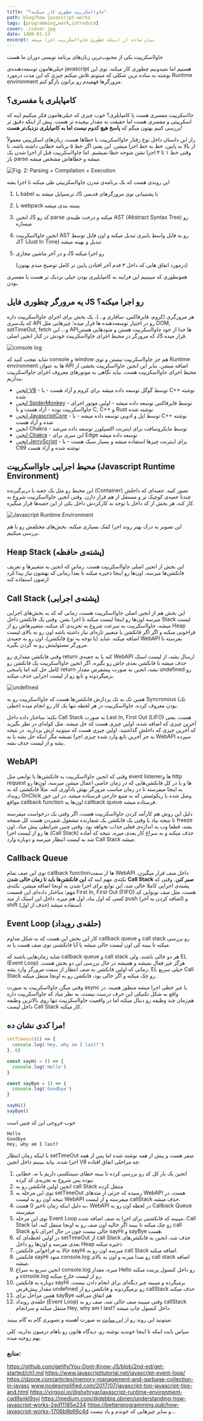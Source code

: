 ```yaml
---
title: "جاوااسکریپت چطوری کار میکنه؟"
path: blog/how-javascript-works
tags: [programming,work,introduce]
cover: ./cover.jpg
date: 1400-01-13
excerpt: بیان ساده از اینکه چطوری جاوااسکریپت اجرا میشه
---
```


جاوااسکریپت یکی از محبوب‌ترین زبان‌های برنامه نویسی دوران ما هست

خیلی‌هامون توسعه‌دهنده‌ی javascript هستیم اما نمیدونیم چطوری کار میکنه. توی این نوشته به ساده ترین شکلی که میتونم تلاش میکنم چیزی که این مدت درمورد Runtime environment مرورگرها فهمیدم رو براتون بازگو کنم.

## کامپایلری یا مفسری؟

جااسکریپت مفسری هست یا کامپایلری؟ خوب چیزی که خیلی‌هامون فکر میکنیم اینه که اسکریپتی و مفسری هست اما حقیقت یه مقدار پیچیده تر هست.
پیش از اینکه دقیق تر بررسی کنیم بهتون میگم که **پاسخ هیچ کدوم نیست اما به کامپایلری نزدیک‌تر هست**!

راز این داستان داخل نوع رفتار جاوااسکریپت با خطاها هست. زبان‌های اسکریپتی معمولاً از بالا به پایین، خط به خط اجرا میشن. این یعنی اگر خط ۵ برنامه خطایی داشته باشه، تا وقتی خط ۱ تا ۴ اجرا نشن متوجه خطا نمیشیم. اما جاوااسکریپت قبل از اجرا شدن یک بار parse میشه و خطاهاش مشخص میشه.

![    *Fig. 2: Parsing + Compilation + Execution*    ](./fig2.png)

این روندی هست که یک برنامه‌ی مدرن جاوااسکریپتی طی میکنه تا اجرا بشه

1. با babel ترنسپایل میشه به JS با پشتیبانی توی مرورگرهای قدیمی

2. با webpack بسته بندی میشه

3. انجین JS کد رو parse میکنه و درخت طیبه‌ی AST (Abstract Syntax Tree) رو میسازه

4. انجین جاوااسکریپت AST رو به فایل واسط باینری تبدیل میکنه و اون فایل توسط JIT (Just In Time) تبدیل و بهینه میشه.

5. و در آخر ماشین مجازی JS رو اجرا میکنه

   (درمورد اتفاق هایی که داخل ۳ قدم آخر افتادن پایین تر کامل توضیح میدم بهتون)

همونطوری که میبینیم این فرایند به کامپایلیری بودن خیلی نزدیک تر هست یا مفسری بودن.



## یه مرورگر چطوری فایل JS رو اجرا میکنه؟

هر مرورگری (کروم، فایرفاکس، سافاری و...)، یک بخش برای اجرای جاوااسکریپت داره که یک‌سری API رو در اختیار توسعه‌دهنده ها قرار میده؛ چیزهایی مثل DOM, setTimeOut, fetch و...
این APIها جدا از خود جاوااسکریپت هستن و متودهایی هستن که مرورگر در محیط اجرای جاوااسکریپت خودش در کنار انجین اصلی JS قرار میده.

![console log](./console-log.jpg)



شاید تعجب کنید که console و window هم جز جاوااسکریپت نیستن و توی Runtime environment ها به عنوان API اضافه میشن. بنابر این انجین جاوااسکریپت بخشی از محیط اجرای جاوااسکریپت هست. بیاید نگاهی به موتورهای معروف اجرای جاوااسکریپت بندازیم.

- [انجین V8](https://github.com/v8/v8) - توسط گوگل توسعه داده میشه برای کروم و آزاد هست - با C++ نوشته شده
- [انجین SpiderMonkey](https://github.com/mozilla-spidermonkey) - توسط فایرفاکس توسعه داده میشه - اولین موتور اجرای جاوااسکریپت بوده - آزاد هست و با C, C++ و Rust نوشته شده
- [انجین JavascriptCore](https://github.com/WebKit/WebKit) - توسط اپل و ادوبی توسعه داده میشه - با C++ نوشته شده و آزاد هست
- انجین Chakra - توسط مایکروسافت برای اینترنت اکسپلورر توسعه داده می‌شد
- [انجین  Chakra](https://github.com/chakra-core/ChakraCore) - این سری برای Edge توسعه داده میشه
- [انجین JerryScript](https://github.com/jerryscript-project/jerryscript) - برای اینترنت چیزها استفاده میشه و بسیار سبک هست - با C99 نوشته شده و آزاد هست

## محیط اجرایی جاوااسکریپت (Javascript Runtime Environment)

این محیط رو مثل یک جعبه یا دربرگیرنده (Container) تصور کنید. جعبه‌ای که داخلش چندتا جعبه‌ی کوچیک تر و مستقل از هم قرار دارن. وقتی انجین جاوااسکریپت شروع به کار کنه، هر بخش از کد داخل با توجه به کارکردش داخل یکی از این جعبه‌ها قرار میگیره.

![Javascript Runtime Environment](./javascript-event-loop-step-1.png)

این تصویر به درک بهتر روند اجرا کمک بسیاری میکنه، بخش‌های مختلفش رو با هم بررسی میکنیم.

## Heap Stack (پشته‌ی حافظه)

این بخش از انجین اصلی جاوااسکریپت هست. زمانی که انجین به متغییرها و تعریف فانکشن‌ها میرسه، اون‌ها رو اینجا ذخیره میکنه تا بعداً زمانی که بهشون نیاز پیدا کرد ازشون استفاده کنه

## Call Stack (پشته‌ی اجرایی)

این بخش هم از انجین اصلی جاوااسکریپت هست، زمانی که کد به بخش‌های اجرایی میرسه اون‌ها رو اینجا لیست میکنه تا اجرا بشن. وقتی یک فانکشن داخل Stack لیست میشه، جاوااسکریپت به سرعت شروع به تجزیه‌ی کد میکنه، متغییرهاش رو از ‌Heap فراخونی میکنه و اگر اگر فانکشن یا متغییر تازه‌ای نیاز داشته باشه اون رو به بالای لیست اضافه میکنه. شاید (با توجه به نوع فانکشن)، اون رو به جعبه‌ی WebAPI بفرسته تا مرورگر مسئولیتش رو به گردن بگیره.

وقتی فانکشن مقداری رو return کنه یا به جعبه‌ی WebAPI ارسال بشه، از لیست استک حذف میشه تا فانکشن بعدی جاش رو بگیره.
اگر انجین جاوااسکریپت یک فانکشن رو کامل حل کنه اما پاسخی return نشه، انجین به صورت پیشفرض مقدار undefined رو برمیگردونه و تابع رو از لیست اجرایی حذف میکنه.

![undefined](./undefined.jpg)

همین تک به تک پردازش فانکشن‌ها هست که جاوااسکریپت رو به Syncronous (تک خطی) بودن معروف کرده. جاوااسکریپت در هر لحظه تنها یک کار رو انجام میده.

نکته: ساختار داده داخل Call Stack به صورت Last In, First Out (LIFO) هست. یعنی آخرین چیزی که اضافه شده، اولین چیزی هست که حل میشه. مثل کوله‌ای در نظر بگیرید که آخرین چیزی که داخلش گذاشتید. اولین چیزی هست که میتونید ازش بردارید. در نتیجه به جز آخرین تابع وارد شده چیزی اجرا نمیشه مگر اینکه حل بشه یا به WebAPI سپرده بشه و از لیست حذف بشه.

## WebAPI

وقتی که انجین جاوااسکریپت به فانکشن‌ها یا توابعی مثل event listenerها و http request ها و یا در کل فانکشن‌هایی که در زمان خاصی اعمال میشن میرسه، اون‌ها رو به اینجا میفرسته تا در زمان مناسب مرورگر بهش یادآوری کنه. مثلاً فانکشنی که به رویداد OnClick وصل شده یا ریکوئستی که به منبع خارجی فرستاده میشه. در این جور مواقع callback function اون‌ها به callback queue فرستاده میشه.

دلیل این روش هم کارآمد کردن جاوااسکریپت هست، اگر وقتی یک درخواست میفرسته تا نتیجه بیاد یا وقتی یک فانکشن یک شمارنده مشغول شمردن هست کل صفحه freeze بشه، قطعا وب به اندازه‌ی فعلی جذاب نخواهد بود. وقتی چنین شرایطی پیش میاد، اون ها رو از لیست اجرا (Call Stack) حذف میکنه و به سراغ کار بعدی میره، نتیجه که آماده شد به لیست انتظار میرسه و دوباره وارد Call Stack میشه.

## Callback Queue

توی این صف تمام callback functionها از سمت WebAPI داخل صف قرار میگیرن. نکته‌ی مهم اینه که **این فانکشن‌ها باید تا زمان خالی شدن  Call Stack صبر کنن**. وقتی که پشته‌ی اجرایی کاملا خالی شد، این توابع برای اجرا شدن به اونجا اضافه میشن.
نکته‌ی مهم: ساختار داده‌ای این قسمت First In, First Out (FIFO) هست، مثل صف نونوایی که کسی که اول بیاد، اول هم میره. داخل این استک از متد push (اضافه کردن به آخر) و shift (حذف از اول) استفاده میشه.

## Event Loop (حلقه‌ی رویداد)

کار این بخش این هست که به شکل مداوم callback queue و call stack رو بررسی میکنه تا ببینه کی اون لیست خالی میشه یا آیا فانکشنی توی صف هست یا نه.

شاید زمان‌هایی باشند که callback queue و call stack هر دو خالی باشند، ولی EL (Event Loop) هرگز غیر فعال نمیشه و همیشه در حال بررسی این دو بخش هست. زمانی که اولین فانکشن به صف انتظار از سمت مرورگر وارد بشه، EL خیلی سریع Call Stack رو چک میکنه و اگر خالی بود، فانکشن رو به اونجا منتقل میکنه.

وقتی میگن جاوااسکریپت به صورت async یا غیر خطی اجرا میشه منظور همینه، در واقع به شکل تکنیکی این حرف درست نیست، به نظر میاد که جاوااسکریپت داره هم‌زمان چند وظیفه رو دنبال میکنه اما در واقعیت جاوااسکریپت تنها روی بالاترین وظیفه داخل لیست Call Stack کار میکنه.

## مرا کدی نشان ده!

```javascript
setTimeout(() => {
  console.log('Hey, why am I last?')
}, 0)

const sayHi = () => {
  console.log('Hello')
}

const sayBye = () => {
  console.log('Goodbye')
}

sayHi()
sayBye()
```

خوب خروجی این کد چنین است

```
Hello
Goodbye
Hey, why am I last?
```

با اینکه زمان انتظار setTimeOut صفر هست و پیش از همه نوشته شده اما پس از همه اجرا شده. بیاید ببینیم داخل انجین V8 چه مراحلی اتفاق افتاده.

1. انجین یک بار کل کد رو بررسی کرده تا ببینه خطای سینتکسی داریم یا نه. خطایی نبوده پس شروع به تجزیه‌ی کد کرده
2. انجین اولین فانکشن رو به call Stack منتقل کرده
3. توی این مرحله به setTimeOut رسیده که جزئی از متدهای WebAPI هست، در نتیجه اون رو به لیست WebAPI میفرسته و از لیست callStack حذف میشه.
4. به دلیل اینکه زمان تاخیر 0 هست، WebAPI در لحظه اون رو به Callback Queue میفرسته
5. توی این مرحله Event Loop میبینه که فانکشنی برای اجرا به صف اضافه شده، Call Stack رو چک میکنه تا ببینه اگر خالیه اون صف رو به اونجا منتقل کنه، اما call Stack خالی نیست چون در حال اجرای تابع sayHi و sayBye هست.
6. در اولین لحظه‌ای که setTimeOut از call Stack حذف شد، انجین به فانکشن‌های بعدی میرسه و اون‌ها رو داخل Heap ذخیره میکنه
7. حالا به فراخوانی فانکشن sayHi میرسه اون رو به call Stack اضافه میکنه.
8. فانکشن sayHi متود console.log رو صدا میزنه و اون به بالای call stack اضافه میشه.
9. انجین سریع به سراغ console.log میره، مقدار Hello رو داخل کنسول پرینت میکنه و console.log رو از لیست خارج میکنه.
10. دوباره به فانکشن sayHi برمیگرده و میبینه چیز دیگه‌ای برای انجام دادن نیست، مقدار پیش‌فرض undefined رو برمیگردونه و فانکشن رو از callStack حذف میکنه
11. همین مراحل برای sayBye هم اتفاق می‌افته
12. حلقه‌ی رویداد (Event Loop) وقتی میبینه صف خالی شد، صف رو به callStack منتقل میکنه و سرانجام Hey, why am I last? داخل کنسول چاپ میشه.

میتونید این روند رو از [این سایت](http://latentflip.com/loupe/?code=Ly8gZmlyc3QsIGNhbGwgdGltZW91dCBmdW5jdGlvbiwgc2V0IHRvIHplcm8gc2Vjb25kcwpzZXRUaW1lb3V0KGZ1bmN0aW9uKCl7CiAgY29uc29sZS5sb2coJ0hleSwgd2h5IGFtIEkgbGFzdD8nKTsKfSwgMCk7Ci8vIGRlY2xhcmUgdHdvIGZ1bmN0aW9ucwpmdW5jdGlvbiBzYXlIaSgpewogIGNvbnNvbGUubG9nKCdIZWxsbycpOwp9CmZ1bmN0aW9uIHNheUJ5ZSgpewogIGNvbnNvbGUubG9nKCdHb29kYnllJyk7Cn0KLy8gY2FsbCB0aGUgdHdvIGZ1bmN0aW9ucyBsYXN0CnNheUhpKCk7CnNheUJ5ZSgpOw%3D%3D!!!PGJ1dHRvbj5DbGljayBtZSE8L2J1dHRvbj4%3D) به صورت آهسته و تصویری گام به گام ببینید.



سپاس بابت اینکه تا اینجا خوندید نوشته رو، دیدگاه هاتون رو باهام درمیون بذارید، کلی بهم روحیه میده.

### منابع:

https://github.com/getify/You-Dont-Know-JS/blob/2nd-ed/get-started/ch1.md
https://www.javascripttutorial.net/javascript-event-loop/
https://dzone.com/articles/memory-management-and-garbage-collection-in-javasc
www.nodesimplified.com/2017/07/javascript-top-javascript-tips-and.html
https://virgool.io/@shxhryar/javascript-runtime-environment-cad9snkl9syj
https://medium.com/@debbie.obrien/understanding-how-javascript-works-2ed11185e234
https://betterprogramming.pub/how-javascript-works-1706b9b66c4d
و سایر چیزهایی که خوندم و یاد نیست...